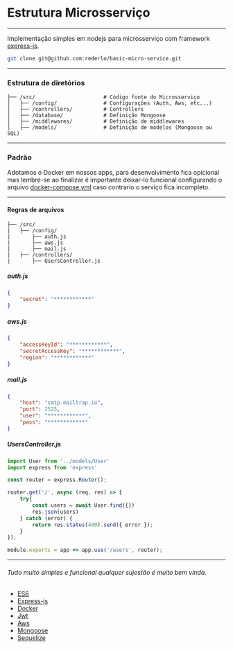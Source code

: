 # Estrutura Microsserviço

---

Implementação simples em nodejs para microsserviço com framework [express-js](https://expressjs.com/pt-br/starter/installing.html).

```bash
git clone git@github.com:rederlo/basic-micro-service.git
```
---

### Estrutura de diretórios

```
├── /src/                      # Código fonte do Microsserviço
│   ├── /config/               # Configurações (Auth, Aws, etc...)
│   ├── /controllers/          # Controllers
│   ├── /database/             # Definição Mongoose
│   ├── /middlewares/          # Definição de middlewares 
│   ├── /models/               # Definição de modelos (Mongoose ou SQL) 
```
---

### Padrão
 
Adotamos o Docker em nossos apps, para desenvolvimento fica opicional mas lembre-se ao finalizar é importante deixar-lo funcional configurando o arquivo [docker-compose.yml](./docker-compose.yml) caso contrario o serviço fica incompleto.

---

#### Regras de arquivos
```
├── /src/
|   ├── /config/
|       ├── auth.js
|       ├── aws.js
|       ├── mail.js
|   ├── /controllers/
|       ├── UsersController.js
```

##### auth.js
```json
{
    "secret": "************"
}
```

##### aws.js
```json
{
    "accessKeyId": "************",
    "secretAccessKey": "************",
    "region": "************"
}
```

##### mail.js
```json
{
    "host": "smtp.mailtrap.io",
    "port": 2525,
    "user": "************",
    "pass": "************"
}
```

##### UsersController.js
```js
import User from '../models/User'
import express from 'express'

const router = express.Router();

router.get('/', async (req, res) => {
    try{
        const users = await User.find({})
        res.json(users)
    } catch (error) {
        return res.status(400).send({ error });
    }
});

module.exports = app => app.use('/users', router);
```

---

###### Tudo muito simples e funcional qualquer sujestão é muito bem vinda.

+ [ES6](https://babeljs.io/docs/en/learn.html)
+ [Express-js](https://expressjs.com/pt-br/starter/installing.html)
+ [Docker](https://www.docker.com/get-started#nav-developer)
+ [Jwt](https://www.npmjs.com/package/jsonwebtoken)
+ [Aws](https://www.npmjs.com/package/aws-sdk)
+ [Mongoose](https://www.npmjs.com/package/mongoose)
+ [Sequelize](https://www.npmjs.com/package/sequelize) 